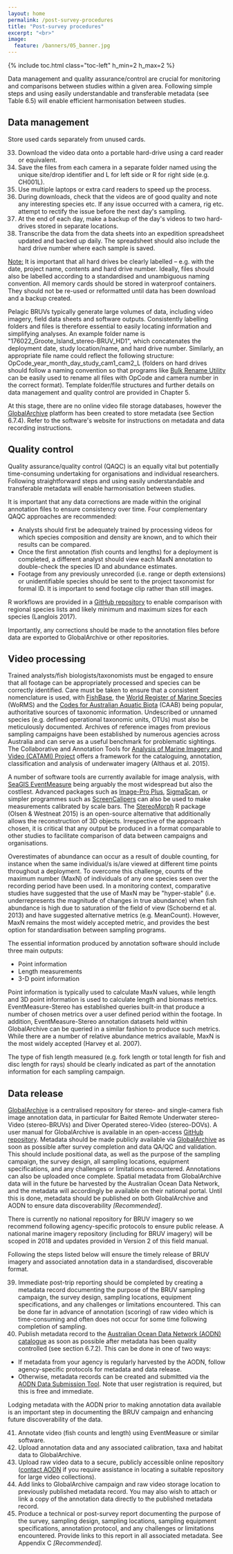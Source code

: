 ```yaml
---
layout: home
permalink: /post-survey-procedures
title: "Post-survey procedures"
excerpt: "<br>"
image:
  feature: /banners/05_banner.jpg
---
```

{% include toc.html class="toc-left" h_min=2 h_max=2 %}

Data management and quality assurance/control are crucial for monitoring and comparisons between studies within a given area. Following simple steps and using easily understandable and transferable metadata (see Table 6.5) will enable efficient harmonisation between studies. 


## Data management

Store used cards separately from unused cards.



33. Download the video data onto a portable hard-drive using a card reader or equivalent. 
34. Save the files from each camera in a separate folder named using the unique site/drop identifier and L for left side or R for right side (e.g. CH001L). 
35. Use multiple laptops or extra card readers to speed up the process.
36. During downloads, check that the videos are of good quality and note any interesting species etc. If any issue occurred with a camera, rig etc. attempt to rectify the issue before the next day's sampling.
37. At the end of each day, make a backup of the day's videos to two hard-drives stored in separate locations. 
38. Transcribe the data from the data sheets into an expedition spreadsheet updated and backed up daily. The spreadsheet should also include the hard drive number where each sample is saved.

<span style="text-decoration:underline;">Note:</span> It is important that all hard drives be clearly labelled – e.g. with the date, project name, contents and hard drive number. Ideally, files should also be labelled according to a standardised and unambiguous naming convention. All memory cards should be stored in waterproof containers. They should not be re-used or reformatted until data has been download and a backup created.

Pelagic BRUVs typically generate large volumes of data, including video imagery, field data sheets and software outputs. Consistently labelling folders and files is therefore essential to easily locating information and simplifying analyses. An example folder name is "176022_Groote_Island_stereo-BRUV_HD1", which concatenates the deployment date, study location/name, and hard drive number. Similarly, an appropriate file name could reflect the following structure:  OpCode_year_month_day_study_cam1_cam2_L (folders on hard drives should follow a naming convention so that programs like [Bulk Rename Utility](http://www.bulkrenameutility.co.uk/Download.php) can be easily used to rename all files with OpCode and camera number in the correct format). Template folder/file structures and further details on data management and quality control are provided in Chapter 5.

At this stage, there are no online video file storage databases, however the [GlobalArchive](http://globalarchive.org/) platform has been created to store metadata (see Section 6.7.4). Refer to the software's website for instructions on metadata and data recording instructions.


## Quality control

Quality assurance/quality control (QAQC) is an equally vital but potentially time-consuming undertaking for organisations and individual researchers. Following straightforward steps and using easily understandable and transferable metadata will enable harmonisation between studies.

It is important that any data corrections are made within the original annotation files to ensure consistency over time. Four complementary QAQC approaches are recommended:



*   Analysts should first be adequately trained by processing videos for which species composition and density are known, and to which their results can be compared.
*   Once the first annotation (fish counts and lengths) for a deployment is completed, a different analyst should view each MaxN annotation to double-check the species ID and abundance estimates.
*   Footage from any previously unrecorded (i.e. range or depth extensions) or unidentifiable species should be sent to the project taxonomist for formal ID. It is important to send footage clip rather than still images.

R workflows are provided in a [GitHub repository](https://github.com/TimLanglois/Stereo-or-mono-video-annotation-workflows) to enable comparison with regional species lists and likely minimum and maximum sizes for each species (Langlois 2017).

Importantly, any corrections should be made to the annotation files before data are exported to GlobalArchive or other repositories.


## Video processing

Trained analysts/fish biologists/taxonomists must be engaged to ensure that all footage can be appropriately processed and species can be correctly identified. Care must be taken to ensure that a consistent nomenclature is used, with [FishBase](http://www.fishbase.org/search.php), the [World Register of Marine Species](http://www.marinespecies.org/) (WoRMS) and the [Codes for Australian Aquatic Biota](https://www.cmar.csiro.au/caab/) (CAAB) being popular, authoritative sources of taxonomic information. Undescribed or unnamed species (e.g. defined operational taxonomic units, OTUs) must also be meticulously documented. Archives of reference images from previous sampling campaigns have been established by numerous agencies across Australia and can serve as a useful benchmark for problematic sightings. The Collaborative and Annotation Tools for [Analysis of Marine Imagery and Video (CATAMI) Project](http://catami.org) offers a framework for the cataloguing, annotation, classification and analysis of underwater imagery (Althaus et al. 2015).

A number of software tools are currently available for image analysis, with [SeaGIS EventMeasure](https://www.seagis.com.au/event.html) being arguably the most widespread but also the costliest. Advanced packages such as [Image-Pro Plus](http://www.mediacy.com/imageproplus), [SigmaScan](http://www.sigmaplot.co.uk/products/sigmascan/sigmascan.php), or simpler programmes such as [ScreenCalipers](http://www.iconico.com/caliper/) can also be used to make measurements calibrated by scale bars. The [StereoMorph](https://cran.r-project.org/package=StereoMorph) R package (Olsen & Westneat 2015) is an open-source alternative that additionally allows the reconstruction of 3D objects. Irrespective of the approach chosen, it is critical that any output be produced in a format comparable to other studies to facilitate comparison of data between campaigns and organisations.

Overestimates of abundance can occur as a result of double counting, for instance when the same individual/s is/are viewed at different time points throughout a deployment. To overcome this challenge, counts of the maximum number (MaxN) of individuals of any one species seen over the recording period have been used. In a monitoring context, comparative studies have suggested that the use of MaxN may be "hyper-stable" (i.e. underrepresents the magnitude of changes in true abundance) when fish abundance is high due to saturation of the field of view (Schobernd et al. 2013) and have suggested alternative metrics (e.g. MeanCount). However, MaxN remains the most widely accepted metric, and provides the best option for standardisation between sampling programs.

The essential information produced by annotation software should include three main outputs:



*   Point information
*   Length measurements
*   3-D point information

Point information is typically used to calculate MaxN values, while length and 3D point information is used to calculate length and biomass metrics. EventMeasure-Stereo has established queries built-in that produce a number of chosen metrics over a user defined period within the footage. In addition, EventMeasure-Stereo annotation datasets held within GlobalArchive can be queried in a similar fashion to produce such metrics. While there are a number of relative abundance metrics available, MaxN is the most widely accepted (Harvey et al. 2007).

The type of fish length measured (e.g. fork length or total length for fish and disc length for rays) should be clearly indicated as part of the annotation information for each sampling campaign.


## Data release

[GlobalArchive](http://www.globalarchive.org) is a centralised repository for stereo- and single-camera fish image annotation data, in particular for Baited Remote Underwater stereo-Video (stereo-BRUVs) and Diver Operated stereo-Video (stereo-DOVs). A user manual for GlobalArchive is available in an open-access [GitHub repository](https://github.com/TimLanglois/GlobalArchive). Metadata should be made publicly available via [GlobalArchive](http://globalarchive.org/) as soon as possible after survey completion and data QA/QC and validation. This should include positional data, as well as the purpose of the sampling campaign, the survey design, all sampling locations, equipment specifications, and any challenges or limitations encountered. Annotations can also be uploaded once complete. Spatial metadata from GlobalArchive data will in the future be harvested by the Australian Ocean Data Network, and the metadata will accordingly be available on their national portal. Until this is done, metadata should be published on both GlobalArchive and AODN to ensure data discoverability _[Recommended]_.

There is currently no national repository for BRUV imagery so we recommend following agency-specific protocols to ensure public release. A national marine imagery repository (including for BRUV imagery) will be scoped in 2018 and updates provided in Version 2 of this field manual.

Following the steps listed below will ensure the timely release of BRUV imagery and associated annotation data in a standardised, discoverable format.



39. Immediate post-trip reporting should be completed by creating a metadata record documenting the purpose of the BRUV sampling campaign, the survey design, sampling locations, equipment specifications, and any challenges or limitations encountered. This can be done far in advance of annotation (scoring) of raw video which is time-consuming and often does not occur for some time following completion of sampling.
40. Publish metadata record to the [Australian Ocean Data Network (AODN) catalogue](http://catalogue.aodn.org.au/geonetwork/srv/eng/main.home) as soon as possible after metadata has been quality controlled (see section 6.7.2). This can be done in one of two ways:
*   If metadata from your agency is regularly harvested by the AODN, follow agency-specific protocols for metadata and data release. 
*   Otherwise, metadata records can be created and submitted via the [AODN Data Submission Tool](https://metadataentry.aodn.org.au/submit). Note that user registration is required, but this is free and immediate.

Lodging metadata with the AODN prior to making annotation data available is an important step in documenting the BRUV campaign and enhancing future discoverability of the data.

41. Annotate video (fish counts and length) using EventMeasure or similar software.
42. Upload annotation data and any associated calibration, taxa and habitat data to GlobalArchive.
43. Upload raw video data to a secure, publicly accessible online repository ([contact AODN](mailto:info@aodn.org.au) if you require assistance in locating a suitable repository for large video collections).
44. Add links to GlobalArchive campaign and raw video storage location to previously published metadata record. You may also wish to attach or link a copy of the annotation data directly to the published metadata record.
45. Produce a technical or post-survey report documenting the purpose of the survey, sampling design, sampling locations, sampling equipment specifications, annotation protocol, and any challenges or limitations encountered. Provide links to this report in all associated metadata. See Appendix C _[Recommended]._

